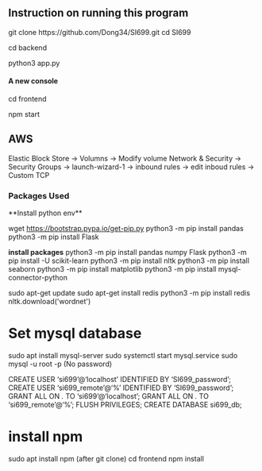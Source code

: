 <h2> Instruction on running this program </h2>
git clone https://github.com/Dong34/SI699.git
cd SI699

cd backend

python3 app.py

<h4> A new console </h4>

cd frontend

npm start

<h2>AWS</h2>
Elastic Block Store -> Volumns -> Modify volume
Network & Security -> Security Groups -> launch-wizard-1 -> inbound rules -> edit inboud rules -> Custom TCP


<h3> Packages Used </h3>
**Install python env**

wget https://bootstrap.pypa.io/get-pip.py
python3 -m pip install pandas
python3 -m pip install Flask

**install packages**
python3 -m pip install pandas numpy Flask 
python3 -m pip install -U scikit-learn
python3 -m pip install nltk
python3 -m pip install seaborn
python3 -m pip install matplotlib
python3 -m pip install mysql-connector-python 

sudo apt-get update
sudo apt-get install redis
python3 -m pip install redis
nltk.download('wordnet')

# Set mysql database
sudo apt install mysql-server
sudo systemctl start mysql.service
sudo mysql -u root -p (No password)

CREATE USER ‘si699’@‘localhost’ IDENTIFIED BY ‘SI699_password’;
CREATE USER ‘si699_remote’@‘%’ IDENTIFIED BY ‘SI699_password’;
GRANT ALL ON *.* TO ‘si699’@‘localhost’;
GRANT ALL ON *.* TO ‘si699_remote’@‘%’;
FLUSH PRIVILEGES;
CREATE DATABASE si699_db;

# install npm
sudo apt install npm
(after git clone)
cd frontend
npm install

